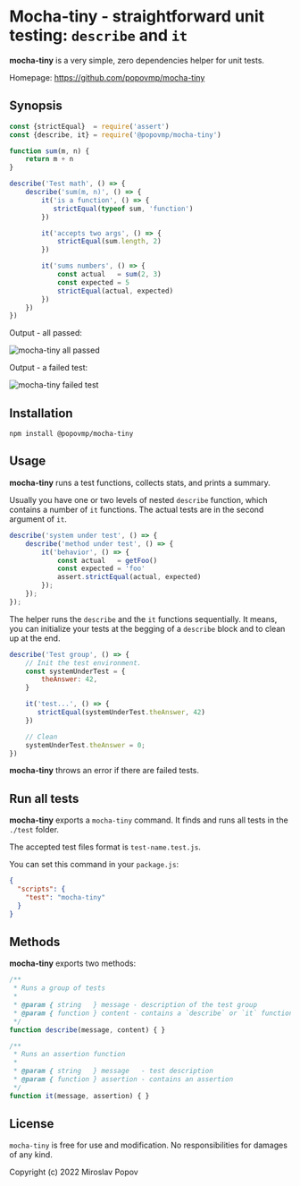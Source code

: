 # Mocha-tiny - straightforward unit testing: `describe` and `it`

**mocha-tiny** is a very simple, zero dependencies helper for unit tests.

Homepage: https://github.com/popovmp/mocha-tiny

## Synopsis

```javascript
const {strictEqual}  = require('assert')
const {describe, it} = require('@popovmp/mocha-tiny')

function sum(m, n) {
    return m + n
}

describe('Test math', () => {
    describe('sum(m, n)', () => {
        it('is a function', () => {
           strictEqual(typeof sum, 'function')
        })

        it('accepts two args', () => {
            strictEqual(sum.length, 2)
        })

        it('sums numbers', () => {
            const actual   = sum(2, 3)
            const expected = 5
            strictEqual(actual, expected)
        })
    })
})
```

Output - all passed:

![mocha-tiny all passed](https://image-holder.forexsb.com/store/mocha-tiny-console-success.png)

Output - a failed test:

![mocha-tiny failed test](https://image-holder.forexsb.com/store/mocha-tiny-console-failure.png)

## Installation

```
npm install @popovmp/mocha-tiny
```

## Usage

**mocha-tiny** runs a test functions, collects stats, and prints a summary.

Usually you have one or two levels of nested `describe` function, which contains a number of `it` functions.
The actual tests are in the second argument of `it`.

```javascript
describe('system under test', () => {
    describe('method under test', () => {
        it('behavior', () => {
            const actual   = getFoo()
            const expected = 'foo'
            assert.strictEqual(actual, expected)
        });
    });
});
```

The helper runs the `describe` and the `it` functions sequentially.
It means, you can initialize your tests at the begging of a `describe` block and to clean up at the end.

```javascript
describe('Test group', () => {
    // Init the test environment.
    const systemUnderTest = {
        theAnswer: 42,
    }

    it('test...', () => {
       strictEqual(systemUnderTest.theAnswer, 42)
    })

    // Clean
    systemUnderTest.theAnswer = 0;
})
```

**mocha-tiny** throws an error if there are failed tests.

## Run all tests

**mocha-tiny** exports a `mocha-tiny` command. It finds and runs all tests in the `./test` folder.

The accepted test files format is `test-name.test.js`.

You can set this command in your `package.js`:

```json
{
  "scripts": {
    "test": "mocha-tiny"
  }
}
```

## Methods

**mocha-tiny** exports two methods:

```javascript
/**
 * Runs a group of tests
 *
 * @param { string   } message - description of the test group
 * @param { function } content - contains a `describe` or `it` functions
 */
function describe(message, content) { }
```

```javascript
/**
 * Runs an assertion function
 *
 * @param { string   } message   - test description
 * @param { function } assertion - contains an assertion
 */
function it(message, assertion) { }
```

## License

`mocha-tiny` is free for use and modification. No responsibilities for damages of any kind.

Copyright (c) 2022 Miroslav Popov
